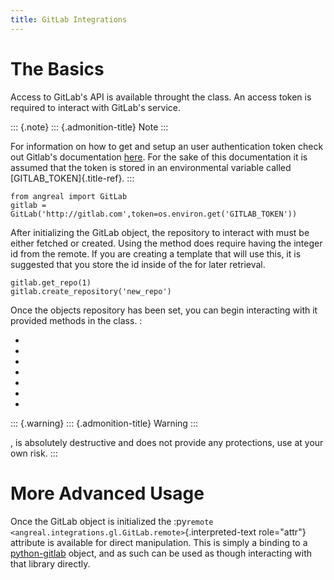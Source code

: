 ```yaml
---
title: GitLab Integrations
---
```


The Basics
==========

Access to GitLab\'s API is available throught the class. An access token
is required to interact with GitLab\'s service.

::: {.note}
::: {.admonition-title}
Note
:::

For information on how to get and setup an user authentication token
check out Gitlab\'s documentation
[here](https://docs.gitlab.com/ee/user/profile/personal_access_tokens.html).
For the sake of this documentation it is assumed that the token is
stored in an environmental variable called [GITLAB\_TOKEN]{.title-ref}.
:::

``` {.sourceCode .python}
from angreal import GitLab
gitlab = GitLab('http://gitlab.com',token=os.environ.get('GITLAB_TOKEN'))
```

After initializing the GitLab object, the repository to interact with
must be either fetched or created. Using the method does require having
the integer id from the remote. If you are creating a template that will
use this, it is suggested that you store the id inside of the for later
retrieval.

``` {.sourceCode .python}
gitlab.get_repo(1)
gitlab.create_repository('new_repo')
```

Once the objects repository has been set, you can begin interacting with
it provided methods in the class. :

-   
-   
-   
-   
-   
-   
-   

::: {.warning}
::: {.admonition-title}
Warning
:::

, is absolutely destructive and does not provide any protections, use at
your own risk.
:::

More Advanced Usage
===================

Once the GitLab object is initialized the
:py`remote <angreal.integrations.gl.GitLab.remote>`{.interpreted-text
role="attr"} attribute is available for direct manipulation. This is
simply a binding to a
[python-gitlab](https://python-gitlab.readthedocs.io/en/latest/api-usage.html)
object, and as such can be used as though interacting with that library
directly.
